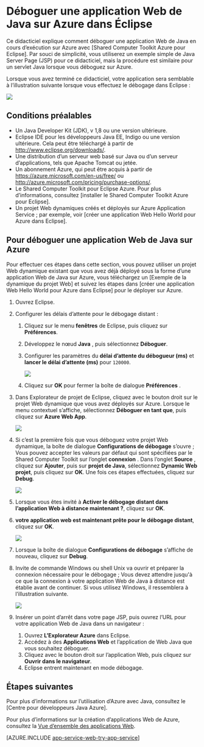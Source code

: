 <properties 
    pageTitle="Déboguer une application Web de Java sur Azure dans Eclipse | Microsoft Azure" 
    description="Ce didacticiel vous montre comment utiliser le Shared Computer Toolkit Azure pour Eclipse pour déboguer une application Web de Java en cours d’exécution sur Azure." 
    services="app-service\web" 
    documentationCenter="java" 
    authors="selvasingh" 
    manager="wpickett" 
    editor=""/>

<tags 
    ms.service="app-service-web" 
    ms.workload="web" 
    ms.tgt_pltfrm="na" 
    ms.devlang="Java" 
    ms.topic="article" 
    ms.date="09/20/2016" 
    ms.author="asirveda;robmcm"/>

# <a name="debug-a-java-web-app-on-azure-in-eclipse"></a>Déboguer une application Web de Java sur Azure dans Éclipse

Ce didacticiel explique comment déboguer une application Web de Java en cours d’exécution sur Azure avec [Shared Computer Toolkit Azure pour Eclipse]. Par souci de simplicité, vous utiliserez un exemple simple de Java Server Page (JSP) pour ce didacticiel, mais la procédure est similaire pour un servlet Java lorsque vous déboguez sur Azure.

Lorsque vous avez terminé ce didacticiel, votre application sera semblable à l’illustration suivante lorsque vous effectuez le débogage dans Eclipse :

![][01]
 
## <a name="prerequisites"></a>Conditions préalables

* Un Java Developer Kit (JDK), v 1,8 ou une version ultérieure.
* Eclipse IDE pour les développeurs Java EE, Indigo ou une version ultérieure. Cela peut être téléchargé à partir de <http://www.eclipse.org/downloads/>.
* Une distribution d’un serveur web basé sur Java ou d’un serveur d’applications, tels que Apache Tomcat ou jetée.
* Un abonnement Azure, qui peut être acquis à partir de <https://azure.microsoft.com/en-us/free/> ou <http://azure.microsoft.com/pricing/purchase-options/>.
* Le Shared Computer Toolkit pour Eclipse Azure. Pour plus d’informations, consultez [installer le Shared Computer Toolkit Azure pour Eclipse].
* Un projet Web dynamiques créés et déployés sur Azure Application Service ; par exemple, voir [créer une application Web Hello World pour Azure dans Eclipse].

## <a name="to-debug-a-java-web-app-on-azure"></a>Pour déboguer une application Web de Java sur Azure

Pour effectuer ces étapes dans cette section, vous pouvez utiliser un projet Web dynamique existant que vous avez déjà déployé sous la forme d’une application Web de Java sur Azure, vous téléchargez un [Exemple de la dynamique du projet Web] et suivez les étapes dans [créer une application Web Hello World pour Azure dans Eclipse] pour le déployer sur Azure. 

1. Ouvrez Eclipse.

1. Configurer les délais d’attente pour le débogage distant :

    1. Cliquez sur le menu **fenêtres** de Eclipse, puis cliquez sur **Préférences**.
    1. Développez le nœud **Java** , puis sélectionnez **Déboguer**.
    1. Configurer les paramètres du **délai d’attente du débogueur (ms)** et **lancer le délai d’attente (ms)** pour `120000`.

        ![][02]

    1. Cliquez sur **OK** pour fermer la boîte de dialogue **Préférences** .

1. Dans Explorateur de projet de Eclipse, cliquez avec le bouton droit sur le projet Web dynamique que vous avez déployés sur Azure. Lorsque le menu contextuel s’affiche, sélectionnez **Déboguer en tant que**, puis cliquez sur **Azure Web App**.

    ![][03]

1. Si c’est la première fois que vous déboguez votre projet Web dynamique, la boîte de dialogue **Configurations de débogage** s’ouvre ; Vous pouvez accepter les valeurs par défaut qui sont spécifiées par le Shared Computer Toolkit sur l’onglet **connexion** . Dans l’onglet **Source** , cliquez sur **Ajouter**, puis sur **projet de Java**, sélectionnez **Dynamic Web projet**, puis cliquez sur **OK**. Une fois ces étapes effectuées, cliquez sur **Debug**.

    ![][04]

1. Lorsque vous êtes invité à **Activer le débogage distant dans l’application Web à distance maintenant ?**, cliquez sur **OK**.

1. **votre application web est maintenant prête pour le débogage distant**, cliquez sur **OK**.

    ![][05]

1. Lorsque la boîte de dialogue **Configurations de débogage** s’affiche de nouveau, cliquez sur **Debug**.

1. Invite de commande Windows ou shell Unix va ouvrir et préparer la connexion nécessaire pour le débogage ; Vous devez attendre jusqu'à ce que la connexion à votre application Web de Java à distance est établie avant de continuer. Si vous utilisez Windows, il ressemblera à l’illustration suivante.

    ![][06]

1. Insérer un point d’arrêt dans votre page JSP, puis ouvrez l’URL pour votre application Web de Java dans un navigateur :

    1. Ouvrez **L’Explorateur Azure** dans Eclipse.
    1. Accédez à des **Applications Web** et l’application de Web Java que vous souhaitez déboguer.
    1. Cliquez avec le bouton droit sur l’application Web, puis cliquez sur **Ouvrir dans le navigateur**.
    1. Eclipse entrent maintenant en mode débogage.

## <a name="next-steps"></a>Étapes suivantes

Pour plus d’informations sur l’utilisation d’Azure avec Java, consultez le [Centre pour développeurs Java Azure].

Pour plus d’informations sur la création d’applications Web de Azure, consultez la [Vue d’ensemble des applications Web].

[AZURE.INCLUDE [app-service-web-try-app-service](../../includes/app-service-web-try-app-service.md)]

<!-- URL List -->

[Azure App Service]: http://go.microsoft.com/fwlink/?LinkId=529714
[Azure Shared Computer Toolkit pour Éclipse]: ../azure-toolkit-for-eclipse.md
[L’installation de la Shared Computer Toolkit Azure pour Éclipse]: ../azure-toolkit-for-eclipse-installation.md
[Créer une application de Web de Hello World pour Azure dans Éclipse]: ./app-service-web-eclipse-create-hello-world-web-app.md
[Exemple de projet Web dynamique]: http://go.microsoft.com/fwlink/?LinkId=817337

[Centre de développement Java Azure]: https://azure.microsoft.com/develop/java/
[Vue d’ensemble des applications Web]: ./app-service-web-overview.md

<!-- IMG List -->

[01]: ./media/app-service-web-debug-java-web-app-in-eclipse/01-debug-java-web-app-in-eclipse.png
[02]: ./media/app-service-web-debug-java-web-app-in-eclipse/02-configure-eclipse-remote-debug.png
[03]: ./media/app-service-web-debug-java-web-app-in-eclipse/03-debug-as.png
[04]: ./media/app-service-web-debug-java-web-app-in-eclipse/04-debug-configurations.png
[05]: ./media/app-service-web-debug-java-web-app-in-eclipse/05-ready-for-remote-debugging.png
[06]: ./media/app-service-web-debug-java-web-app-in-eclipse/06-windows-command-prompt-connection-successful-to-remote.png
